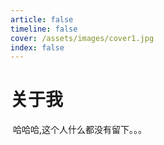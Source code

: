 ```yaml
---
article: false
timeline: false
cover: /assets/images/cover1.jpg
index: false
---
```


# 关于我

​		哈哈哈,这个人什么都没有留下。。。
